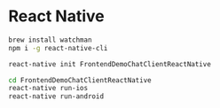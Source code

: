 # React Native

```sh
brew install watchman
npm i -g react-native-cli
```

```sh
react-native init FrontendDemoChatClientReactNative

cd FrontendDemoChatClientReactNative
react-native run-ios
react-native run-android
```
